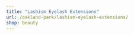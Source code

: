 ```yaml
---
title: "Lashism Eyelash Extensions"
url: /oakland-park/lashism-eyelash-extensions/
shop: beauty
---
```

